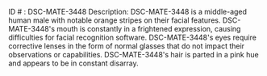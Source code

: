 ID # : DSC-MATE-3448
Description: DSC-MATE-3448 is a middle-aged human male with notable orange stripes on their facial features. DSC-MATE-3448's mouth is constantly in a frightened expression, causing difficulties for facial recognition software. DSC-MATE-3448's eyes require corrective lenses in the form of normal glasses that do not impact their observations or capabilities. DSC-MATE-3448's hair is parted in a pink hue and appears to be in constant disarray.